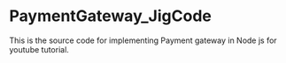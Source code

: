 # PaymentGateway_JigCode
This is the source code for implementing Payment gateway in Node js for youtube tutorial.
